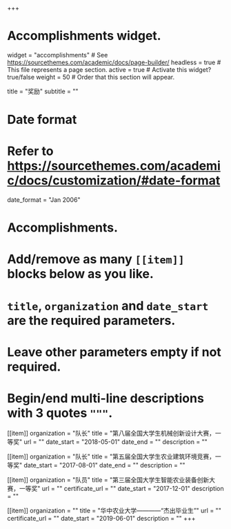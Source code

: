 +++
# Accomplishments widget.
widget = "accomplishments"  # See https://sourcethemes.com/academic/docs/page-builder/
headless = true  # This file represents a page section.
active = true  # Activate this widget? true/false
weight = 50  # Order that this section will appear.

title = "奖励"
subtitle = ""

# Date format
#   Refer to https://sourcethemes.com/academic/docs/customization/#date-format
date_format = "Jan 2006"

# Accomplishments.
#   Add/remove as many `[[item]]` blocks below as you like.
#   `title`, `organization` and `date_start` are the required parameters.
#   Leave other parameters empty if not required.
#   Begin/end multi-line descriptions with 3 quotes `"""`.

[[item]]
  organization = "队长"
  title = "第八届全国大学生机械创新设计大赛，一等奖"
  url = ""
  date_start = "2018-05-01"
  date_end = ""
  description = ""

[[item]]
  organization = "队长"
  title = "第五届全国大学生农业建筑环境竞赛，一等奖"
  date_start = "2017-08-01"
  date_end = ""
  description = ""
 
[[item]]
  organization = "队员"
  title = "第三届全国大学生智能农业装备创新大赛，一等奖"
  url = ""
  certificate_url = ""
  date_start = "2017-12-01"
  description = ""

[[item]]
  organization = ""
  title = "华中农业大学————“杰出毕业生”"
  url = ""
  certificate_url = ""
  date_start = "2019-06-01"
  description = ""
+++
<!--example:
 [[item]]
  organization = "DataCamp"
  organization_url = "https://www.datacamp.com"
  title = "Object-Oriented Programming in R: S3 and R6 Course"
  url = ""
  certificate_url = "https://www.datacamp.com"
  date_start = "2017-07-01"
  date_end = "2017-12-21"
  description = "" -->
  